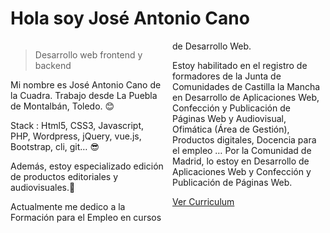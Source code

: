 # Hola soy José Antonio Cano
<div style='column-count:2;'>

> Desarrollo web frontend y backend

Mi nombre es José Antonio Cano de la Cuadra. Trabajo desde La Puebla de Montalbán, Toledo. :blush:

Stack : Html5, CSS3, Javascript, PHP, Wordpress, jQuery, vue.js, Bootstrap, cli, git… :sunglasses:

Además, estoy especializado edición de productos editoriales y audiovisuales.:movie_camera:

Actualmente me dedico a la Formación para el Empleo en cursos de Desarrollo Web.

Estoy habilitado en el registro de formadores de la Junta de Comunidades de Castilla la Mancha en Desarrollo de Aplicaciones Web, Confección y Publicación de Páginas Web y Audiovisual, Ofimática (Área de Gestión), Productos digitales, Docencia para el empleo … Por la Comunidad de Madrid, lo estoy en Desarrollo de Aplicaciones Web y Confección y Publicación de Páginas Web.

[Ver Curriculum](http://canodelacuadra.github.io/curriculum/)

</div>